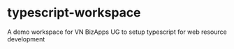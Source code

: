 # typescript-workspace
A demo workspace for VN BizApps UG to setup typescript for web resource development 
